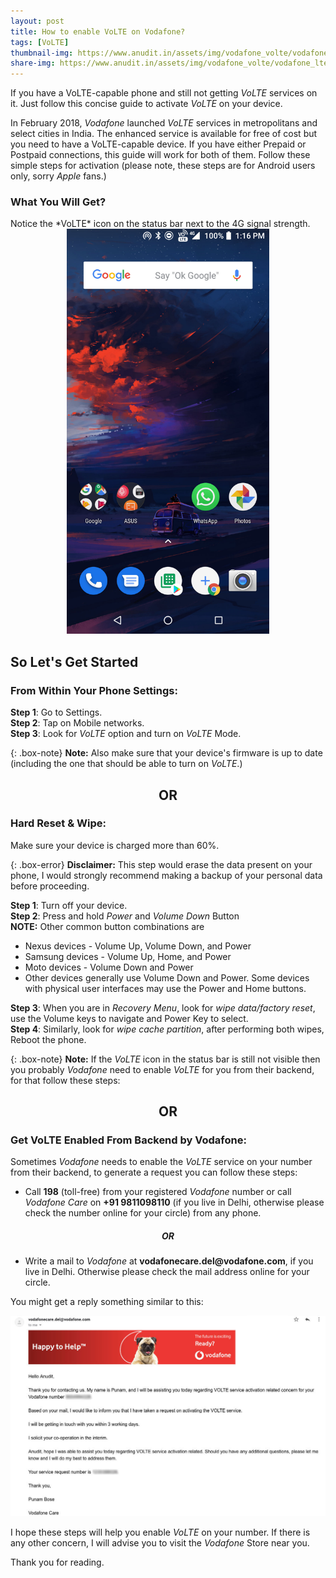 ```yaml
---
layout: post
title: How to enable VoLTE on Vodafone?
tags: [VoLTE]
thumbnail-img: https://www.anudit.in/assets/img/vodafone_volte/vodafone_lte.jpg
share-img: https://www.anudit.in/assets/img/vodafone_volte/vodafone_lte.jpg
---
```


If you have a VoLTE-capable phone and still not getting *VoLTE* services on it. Just follow this concise guide to activate *VoLTE* on your device.<br>

In February 2018, *Vodafone* launched *VoLTE* services in metropolitans and select cities in India. The enhanced service is available for free of cost but you need to have a VoLTE-capable device. If you have either Prepaid or Postpaid connections, this guide will work for both of them. Follow these simple steps for activation (please note, these steps are for Android users only, sorry *Apple* fans.)

<h3>What You Will Get?</h3>
Notice the *VoLTE* icon on the status bar next to the 4G signal strength.

<center><img src="/assets/img/vodafone_volte/vodafone_screenshot.jpg" height="648" width="324" alt="VoLTE active screenshot"></center>

<h2>So Let's Get Started</h2>
<h3>From Within Your Phone Settings:</h3>

__Step 1__: Go to Settings.<br>
__Step 2__: Tap on Mobile networks.<br>
__Step 3__: Look for *VoLTE* option and turn on *VoLTE* Mode.

{: .box-note}
**Note:** Also make sure that your device's firmware is up to date (including the one that should be able to turn on *VoLTE*.)

<center><h2>OR</h2></center>

<h3>Hard Reset & Wipe:</h3>
Make sure your device is charged more than 60%.<br>

{: .box-error}
**Disclaimer:** This step would erase the data present on your phone, I would strongly recommend making a backup of your personal data before proceeding. 

__Step 1__: Turn off your device.<br>
__Step 2__: Press and hold *Power* and *Volume Down* Button<br>
__NOTE:__ Other common button combinations are<br>
* Nexus devices - Volume Up, Volume Down, and Power
* Samsung devices - Volume Up, Home, and Power
* Moto devices - Volume Down and Power
* Other devices generally use Volume Down and Power. Some devices with physical user interfaces may use the Power and Home buttons.<br>

__Step 3__: When you are in *Recovery Menu*, look for *wipe data/factory reset*, use the Volume keys to navigate and Power Key to select.<br>
__Step 4__: Similarly, look for *wipe cache partition*, after performing both wipes, Reboot the phone. <br>

{: .box-note}
**Note:** If the *VoLTE* icon in the status bar is still not visible then you probably *Vodafone* need to enable *VoLTE* for you from their backend, for that follow these steps:

<center><h2>OR</h2></center>

<h3>Get VoLTE Enabled From Backend by Vodafone:</h3>

Sometimes *Vodafone* needs to enable the *VoLTE* service on your number from their backend, to generate a request you can follow these steps:

* Call __198__ (toll-free) from your registered *Vodafone* number or call *Vodafone Care* on __+91 9811098110__ (if you live in Delhi, otherwise please check the number online for your circle) from any phone.<br>

<center><h5>OR</h5></center>

* Write a mail to *Vodafone* at __vodafonecare.del@vodafone.com__, if you live in Delhi. Otherwise please check the mail address online for your circle.

You might get a reply something similar to this:

<center><img src="/assets/img/vodafone_volte/vodafone_email.jpg" alt="email from Vodafone"></center>

I hope these steps will help you enable *VoLTE* on your number. If there is any other concern, I will advise you to visit the *Vodafone* Store near you.

Thank you for reading.